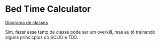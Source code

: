 # Bed Time Calculator

[Diagrama de classes]()

Sim, fazer esse tanto de classe pode ser um overkill,
mas eu tô treinando alguns princícpios do SOLID e TDD.
